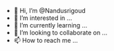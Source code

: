 - 👋 Hi, I’m @Nandusrigoud
- 👀 I’m interested in ...
- 🌱 I’m currently learning ...
- 💞️ I’m looking to collaborate on ...
- 📫 How to reach me ...

<!---
Nandusrigoud/Nandusrigoud is a ✨ special ✨ repository because its `README.md` (this file) appears on your GitHub profile.
You can click the Preview link to take a look at your changes.
--->
